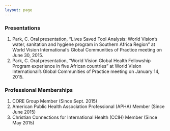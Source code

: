 ```yaml
---
layout: page
---
```


### Presentations  
1. Park, C. Oral presentation, “Lives Saved Tool Analysis: World Vision’s water, sanitation and hygiene program in Southern Africa Region” at World Vision International’s Global Communities of Practice meeting on June 30, 2015.  
2. Park, C. Oral presentation, “World Vision Global Health Fellowship Program experience in five African countries” at World Vision International’s Global Communities of Practice meeting on January 14, 2015.  

### Professional Memberships  
1. CORE Group Member (Since Sept. 2015)  
2. American Public Health Association Professional (APHA) Member (Since June 2015)  
3. Christian Connections for International Health (CCIH) Member (Since May 2015)  
